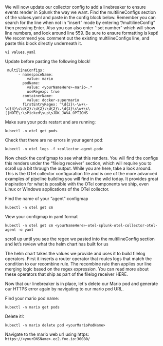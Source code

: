 We will now update our collector config to add a linebreaker to ensure events render in Splunk the way we want. 
Find the multilineConfigs section of the values.yaml and paste in the config block below. 
Remember you can search for the line when not in “insert” mode by entering “/multilineConfig” then pressing Enter. Also you can also enter “:set number” which will show line numbers, and look around line 559. 
Be sure to ensure formatting is kept!
We recommend you comment out the existing multilineConfigs line, and paste this block directly underneath it. 

`vi values.yaml`

Update <yourNameHere> before pasting the following block!

```
 multilineConfigs: 
      - namespaceName:
          value: mario
        podName:
          value: <yourNameHere>-mario-.*
          useRegexp: true
        containerName:
          value: docker-supermario
        firstEntryRegex: ^\d{2}\-\w+\-\d{4}\s\d{2}:\d{2}:\d{2}\.\d{3}\s\w+\s\[|NOTE\:\sPicked\sup\sJDK_JAVA_OPTIONS
```

Make sure your pods restart and are running:

```
kubectl -n otel get pods
```
  
Check that there are no errors in your agent pod:

```
kubectl -n otel logs -f <collector-agent-pod> 
```
  
Now check the configmap to see what this renders. You will find the configs this renders under the “filelog receiver” section, which will require you to scroll up a bit through the output. 
While you are here, take a look around. This is the OTel collector configuration file and is one of the more advanced examples of pipeline building you will find in the wild today. It provides great inspiration for what is possible with the OTel components we ship, even Linux or Windows applications of the OTel collector. 

Find the name of your “agent” configmap
```
kubectl -n otel get cm 
```
  
View your configmap in yaml format

```
kubectl -n otel get cm <yourNameHere>-otel-splunk-otel-collector-otel-agent -o yaml
```
  
scroll up until you see the regex we pasted into the multilineConfig section and let’s review what the helm chart has built for us

The helm chart takes the values we provide and uses it to build filelog operators. 
First it inserts a router operator that routes logs that match the condition to our recombine rule. The recombine rule then applies our line merging logic based on the regex expression. You can read more about these operators that ship as part of the filelog receiver HERE.

Now that our linebreaker is in place, let's delete our Mario pod and generate our HTTPS error again by navigating to our mario pod URL. 

Find your mario pod name:

```
kubectl -n mario get pods
```
Delete it!:

```
kubectl -n mario delete pod <yourMarioPodName>
```
 
Navigate to the mario web url using https:
`https://<yourDNSName>.ec2.foo.io:30080/`

 

